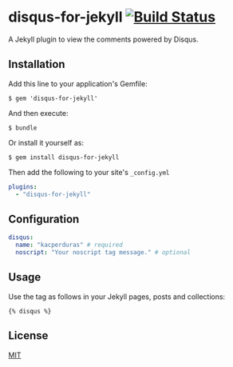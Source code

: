 # disqus-for-jekyll [![Build Status](https://travis-ci.org/kacperduras/disqus-for-jekyll.svg?branch=master)](https://travis-ci.org/kacperduras/disqus-for-jekyll)
A Jekyll plugin to view the comments powered by Disqus.

## Installation

Add this line to your application's Gemfile:
```
$ gem 'disqus-for-jekyll'
```

And then execute:
```
$ bundle
```

Or install it yourself as:
```
$ gem install disqus-for-jekyll
```

Then add the following to your site's `_config.yml`
```yaml
plugins:
  - "disqus-for-jekyll"
```

## Configuration
```yaml
disqus:
  name: "kacperduras" # required
  noscript: "Your noscript tag message." # optional
```

## Usage
Use the tag as follows in your Jekyll pages, posts and collections:
```
{% disqus %}
```

## License
[MIT](LICENSE)
